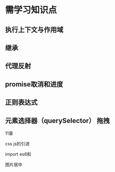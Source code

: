 # 需学习知识点

## 执行上下文与作用域

## 继承

## 代理反射

## promise取消和进度

## 正则表达式

## 元素选择器（querySelector） 拖拽



11章

css js的引进

import  es6和

图片居中


